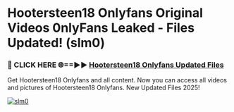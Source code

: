# Hootersteen18 Onlyfans Original Videos 0nlyFans Leaked - Files Updated! (slm0)

<h3>🔴 CLICK HERE 🌐==►► <a href="https://tinyurl.com/2m67pmp6" rel="nofollow">Hootersteen18 Onlyfans Updated Files</a></h3>

Get Hootersteen18 Onlyfans and all content. Now you can access all videos and pictures of Hootersteen18 Onlyfans. New Updated Files 2025!

[![slm0](https://i.imgur.com/H4QAA4z.gif)](https://tinyurl.com/2m67pmp6)